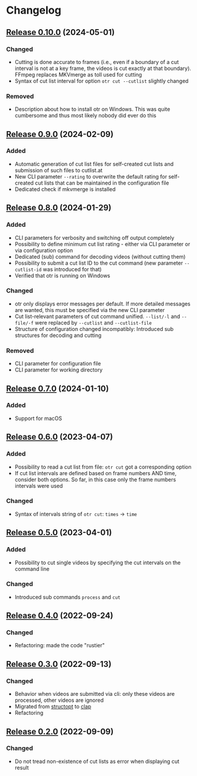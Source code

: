 # Changelog

## [Release 0.10.0](https://gitlab.com/mipimipi/otr/tags/v0.10.0) (2024-05-01)

### Changed

- Cutting is done accurate to frames (i.e., even if a boundary of a cut interval is not at a key frame, the videos is cut exactly at that boundary). FFmpeg replaces MKVmerge as toll used for cutting
- Syntax of cut list interval for option `otr cut --cutlist` slightly changed

### Removed

- Description about how to install otr on Windows. This was quite cumbersome and thus most likely nobody did ever do this

## [Release 0.9.0](https://gitlab.com/mipimipi/otr/tags/v0.9.0) (2024-02-09)

### Added

- Automatic generation of cut list files for self-created cut lists and submission of such files to cutlist.at
- New CLI parameter `--rating` to overwrite the default rating for self-created cut lists that can be maintained in the configuration file
- Dedicated check if mkvmerge is installed

## [Release 0.8.0](https://gitlab.com/mipimipi/otr/tags/v0.8.0) (2024-01-29)

### Added

- CLI parameters for verbosity and switching off output completely
- Possibility to define minimum cut list rating - either via CLI parameter or via configuration option
- Dedicated (sub) command for decoding videos (without cutting them)
- Possibility to submit a cut list ID to the cut command (new parameter `--cutlist-id` was introduced for that)
- Verified that otr is running on Windows

### Changed

- otr only displays error messages per default. If more detailed messages are wanted, this must be specified via the new CLI parameter
- Cut list-relevant parameters of cut command unified. `--list/-l` and `--file/-f` were replaced by `--cutlist` and `--cutlist-file`
- Structure of configuration changed incompatibly: Introduced sub structures for decoding and cutting

### Removed

- CLI parameter for configuration file
- CLI parameter for working directory


## [Release 0.7.0](https://gitlab.com/mipimipi/otr/tags/v0.7.0) (2024-01-10)

### Added

- Support for macOS

## [Release 0.6.0](https://gitlab.com/mipimipi/otr/tags/v0.6.0) (2023-04-07)

### Added

- Possibility to read a cut list from file: `otr cut` got a corresponding option
- If cut list intervals are defined based on frame numbers AND time, consider both options. So far, in this case only the frame numbers intervals were used

### Changed

- Syntax of intervals string of `otr cut`: `times` -> `time`

## [Release 0.5.0](https://gitlab.com/mipimipi/otr/tags/v0.5.0) (2023-04-01)

### Added

- Possibility to cut single videos by specifying the cut intervals on the command line

### Changed

- Introduced sub commands `process` and `cut`

## [Release 0.4.0](https://gitlab.com/mipimipi/otr/tags/v0.4.0) (2022-09-24)

### Changed

- Refactoring: made the code "rustier"

## [Release 0.3.0](https://gitlab.com/mipimipi/otr/tags/v0.3.0) (2022-09-13)

### Changed

- Behavior when videos are submitted via cli: only these videos are processed, other videos are ignored
- Migrated from [structopt](https://github.com/TeXitoi/structopt) to [clap](https://docs.rs/clap/latest/clap/)
- Refactoring

## [Release 0.2.0](https://gitlab.com/mipimipi/otr/tags/v0.2.0) (2022-09-09)

### Changed

- Do not tread non-existence of cut lists as error when displaying cut result
